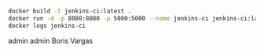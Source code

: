 ```bash
docker build -t jenkins-ci:latest .
docker run -d -p 8080:8080 -p 5000:5000 --name jenkins-ci jenkins-ci:latest 
docker logs jenkins-ci
```
admin
admin
Boris Vargas
